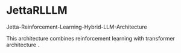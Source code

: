 # JettaRLLLM
Jetta-Reinforcement-Learning-Hybrid-LLM-Architecture


This architecture combines reinforcement learning with transformer architecture .
